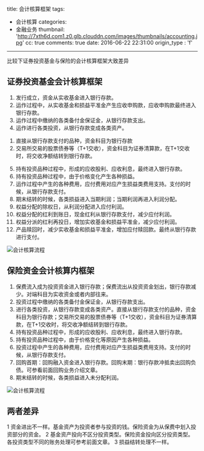 title: 会计核算框架
tags:
  - 会计核算
categories:
  - 金融业务
thumbnail: 'http://7xth6d.com1.z0.glb.clouddn.com/images/thumbnails/accounting.jpg'
cc: true
comments: true
date: 2016-06-22 22:31:00
origin_type : 'f'

---

比较下证券投资基金与保险的会计核算框架大致差异
<!-- more -->
## 证券投资基金会计核算框架

1. 发行成立，资金从实收基金进入银行存款。
2. 运作过程中，从实收基金和损益平准金产生应收申购款，应收申购款最终进入银行存款。
3. 运作过程中缴纳的各类备付金保证金，从银行存款支出。
4. 运作进行各类投资，从银行存款变成各类资产。
1) 直接从银行存款支付的品种，资金科目为银行存款
2) 交易所交易的股票债券等（T+1交收），资金科目为证券清算款，在T+1交收时，将交收净额结转到银行存款。
5. 持有投资品种过程中，形成的应收股利、应收利息，最终进入银行存款。
6. 持有投资品种过程中，由于价格变化产生各种损益。
7. 运作过程中产生的各种费用，应付费用对应产生损益类费用支持。支付的时候，从银行存款支付。
8. 期末结转的时候，各类损益进入当期利润；当期利润再进入利润分配。
9. 权益分配的除权日，从利润分配进入应付利润。
10. 权益分配的红利到账日，现金红利从银行存款支付，减少应付利润。
11. 权益分派的红利再投日，增加实收基金和损益平准金，减少应付利润。
12. 产品赎回时，减少实收基金和损益平准金，增加应付赎回款。最终从银行存款进行支付。

![会计核算流程](http://7xth6d.com1.z0.glb.clouddn.com/images/posts/accounting-framework/fund-accounting.png)

## 保险资金会计核算内框架

1. 保费流入成为投资资金进入银行存款；保费流出从投资资金划出，银行存款减少。对端科目为实收资金或者内部往来。
2. 投资过程中缴纳的各类备付金保证金，从银行存款支出。
3. 进行各类投资，从银行存款变成各类资产。直接从银行存款支付的品种，资金科目为银行存款；交易所交易的股票债券等（T+1交收），资金科目为证券清算款，在T+1交收时，将交收净额结转到银行存款。
4. 持有投资品种过程中，形成的应收股利、应收利息，最终进入银行存款。
5. 持有投资品种过程中，由于价格变化等原因产生各种损益。
6. 投资过程中产生的各种费用，应付费用对应产生损益类费用支持。支付的时候，从银行存款支付。
7. 回购首期：回购融入资金进入银行存款。回购末期：银行存款冲抵卖出回购负债。可参看前面回购业务介绍文章。
8. 期末结转的时候，各类损益进入未分配利润。

![会计核算流程](http://7xth6d.com1.z0.glb.clouddn.com/images/posts/accounting-framework/insurance-accounting.png)

## 两者差异
1 资金进出不一样。基金资产为投资者参与投资的钱。保险资金为从保费中划入投资部分的资金。
2 基金资产投向不区分投资类型。保险资金投向区分投资类型。各投资类型不同的账务处理可参考前面文章。
3 损益结转处理不一样。